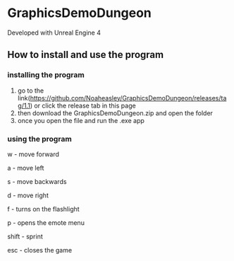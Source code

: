# GraphicsDemoDungeon

Developed with Unreal Engine 4

## How to install and use the program

### installing the program
1. go to the link(https://github.com/Noaheasley/GraphicsDemoDungeon/releases/tag/1.1) or click the release tab in this page 
2. then download the GraphicsDemoDungeon.zip and open the folder
3. once you open the file and run the .exe app

### using the program
  w - move forward
  
  a - move left
  
  s - move backwards
  
  d - move right
  
  f - turns on the flashlight
  
  p - opens the emote menu
  
  shift - sprint
  
  esc - closes the game
